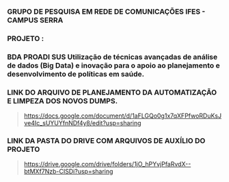 ### GRUPO DE PESQUISA EM REDE DE COMUNICAÇÕES IFES - CAMPUS SERRA<br></n>






### PROJETO :</n>

### BDA PROADI SUS Utilização de técnicas avançadas de análise de dados (Big Data) e inovação para o apoio ao planejamento e desenvolvimento de políticas em saúde.<br>


### LINK DO ARQUIVO DE PLANEJAMENTO DA AUTOMATIZAÇÃO E LIMPEZA DOS NOVOS DUMPS.<br>
>https://docs.google.com/document/d/1aFLGQo0g1x7qXFPfwoRDuKsJve4Ic_sUYUYfnNDf4y8/edit?usp=sharing

### LINK DA PASTA DO DRIVE COM ARQUIVOS DE AUXÍLIO DO PROJETO<br>
>https://drive.google.com/drive/folders/1jO_hPYvjPfaRvdX--btMXf7Nzb-CISDi?usp=sharing
